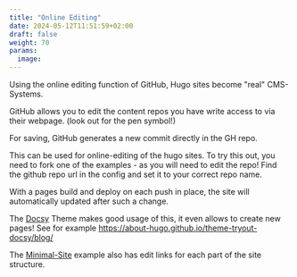 ```yaml
---
title: "Online Editing"
date: 2024-05-12T11:51:59+02:00
draft: false
weight: 70
params:
  image:
---
```


Using the online editing function of GitHub, Hugo sites become
"real" CMS-Systems.

<!--more-->

GitHub allows you to edit the content repos you have write access to 
via their webpage. (look out for the pen symbol!)

For saving, GitHub generates a new commit directly in the GH repo. 

This can be used for online-editing of the hugo sites. To try this out, 
you need to fork one of the examples - as you will need to edit the repo!
Find the github repo url in the config and set it to your correct repo name.

With a pages build and deploy on each push in place, the site will
automatically updated after such a change.

The [Docsy](/themes/docsy) Theme makes good usage of this, it even allows to 
create new pages! See for example https://about-hugo.github.io/theme-tryout-docsy/blog/

The [Minimal-Site](/examples/minimal-site) example also has edit links for each part of the site structure.
